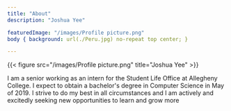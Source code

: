 ```yaml
---
title: "About"
description: "Joshua Yee"

featuredImage: "/images/Profile picture.png"
body { background: url(./Peru.jpg) no-repeat top center; }

---
```

{{< figure src="/images/Profile picture.png" title="Joshua Yee" >}}

I am a senior working as an intern for the Student Life Office at Allegheny College. I expect to obtain a bachelor's degree in Computer Science in May of 2019. I strive to do my best in all circumstances and I am actively and excitedly seeking new opportunities to learn and grow more
